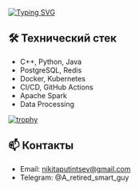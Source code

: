 [![Typing SVG](https://readme-typing-svg.demolab.com/?lines=Привет!+Меня+зовут+Никита;Добро+пожаловать+в+мой+профиль)](https://git.io/typing-svg)

## 🛠 Технический стек
- С++, Python, Java
- PostgreSQL, Redis
- Docker, Kubernetes
- CI/CD, GitHub Actions
- Apache Spark
- Data Processing

[![trophy](https://github-profile-trophy.vercel.app/?username=NikitaPut&theme=dracula)](https://github.com/ryo-ma/github-profile-trophy)

## 📫 Контакты
- Email: nikitaputintsev@gmail.com
- Telegram: @A_retired_smart_guy
